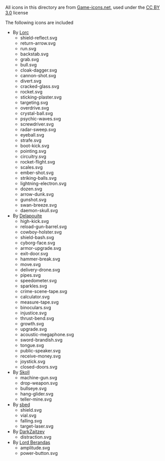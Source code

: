 All icons in this directory are from [Game-icons.net](https://game-icons.net), used under the [CC BY 3.0](https://creativecommons.org/licenses/by/3.0/) license

The following icons are included
- By [Lorc](https://lorcblog.blogspot.com/)
	- shield-reflect.svg
	- return-arrow.svg
	- run.svg
	- backstab.svg
	- grab.svg
	- bull.svg
	- cloak-dagger.svg
	- cannon-shot.svg
	- divert.svg
	- cracked-glass.svg
	- rocket.svg
	- sticking-plaster.svg
	- targeting.svg
	- overdrive.svg
	- crystal-ball.svg
	- psychic-waves.svg
	- screwdriver.svg
	- radar-sweep.svg
	- eyeball.svg
	- strafe.svg
	- boot-kick.svg
	- pointing.svg
	- circuitry.svg
	- rocket-flight.svg
	- scales.svg
	- ember-shot.svg
	- striking-balls.svg
	- lightning-electron.svg
	- dozen.svg
	- arrow-dunk.svg
	- gunshot.svg
	- swan-breeze.svg
	- daemon-skull.svg
- By [Delapouite](https://delapouite.com/)
	- high-kick.svg
	- reload-gun-barrel.svg
	- cowboy-holster.svg
	- shield-bash.svg
	- cyborg-face.svg
	- armor-upgrade.svg
	- exit-door.svg
	- hammer-break.svg
	- move.svg
	- delivery-drone.svg
	- pipes.svg
	- speedometer.svg
	- sparkles.svg
	- crime-scene-tape.svg
	- calculator.svg
	- measure-tape.svg
	- binoculars.svg
	- injustice.svg
	- thrust-bend.svg
	- growth.svg
	- upgrade.svg
	- acoustic-megaphone.svg
	- sword-brandish.svg
	- tongue.svg
	- public-speaker.svg
	- receive-money.svg
	- joystick.svg
	- closed-doors.svg
- By [Skoll](https://game-icons.net/)
	- machine-gun.svg
	- drop-weapon.svg
	- bullseye.svg
	- hang-glider.svg
	- teller-mine.svg
- By [sbed](https://opengameart.org/content/95-game-icons)
	- shield.svg
	- vial.svg
	- falling.svg
	- target-laser.svg
- By [DarkZaitzev](https://www.deviantart.com/darkzaitzev)
	- distraction.svg
- By [Lord Berandas](https://www.deviantart.com/berandas)
	- amplitude.svg
	- power-button.svg